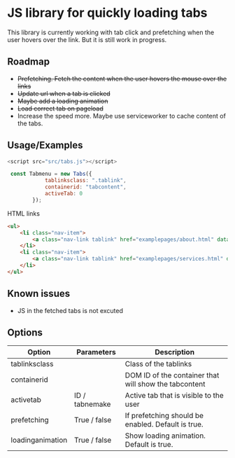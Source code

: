 
# JS library for quickly loading tabs
This library is currently working with tab click and prefetching when the user hovers over the link.
But it is still work in progress.


## Roadmap
- ~~Prefetching. Fetch the content when the user hovers the mouse over the links~~
- ~~Update url when a tab is clicked~~
- ~~Maybe add a loading animation~~
- ~~Load correct tab on pageload~~
- Increase the speed more. Maybe use serviceworker to cache content of the tabs.


## Usage/Examples

```javascript
<script src="src/tabs.js"></script>

 const Tabmenu = new Tabs({
            tablinksclass: ".tablink",
            containerid: "tabcontent",
            activeTab: 0
        });
```

HTML links
```html
<ul>
    <li class="nav-item">
        <a class="nav-link tablink" href="examplepages/about.html" data-script="examplepages/about.js">About Us</a>
    </li>
    <li class="nav-item">
        <a class="nav-link tablink" href="examplepages/services.html" data-script="examplepages/service.js">Services</a>
    </li>
</ul>
```

## Known issues
- JS in the fetched tabs is not excuted

## Options

| Option        | Parameters   | Description                                           |
|---------------|--------------|-------------------------------------------------------|
| tablinksclass |              | Class of the tablinks                                 |
| containerid   |              | DOM ID of the container that will show the tabcontent |
| activetab     |       ID / tabnemake       | Active tab that is visible to the user                |
| prefetching   | True / false | If prefetching should be enabled. Default is true.    |
| loadinganimation   | True / false | Show loading animation. Default is true.    |
